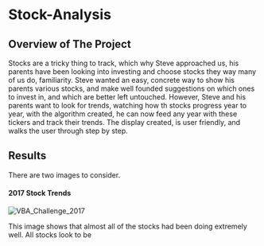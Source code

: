 # Stock-Analysis

## Overview of The Project 
  Stocks are a tricky thing to track, which why Steve approached us, his parents have been looking into investing and choose stocks they way many of us do, familiarity. Steve wanted an easy, concrete way to show his parents various stocks, and make well founded suggestions on which ones to invest in, and which are better left untouched. However, Steve and his parents want to look for trends, watching how th stocks progress year to year, with the algorithm created, he can now feed any year  with these tickers and track their trends. The display created, is user friendly, and walks the user through step by step. 
  
## Results 
There are two images to consider.
#### 2017 Stock Trends
![VBA_Challenge_2017](https://user-images.githubusercontent.com/106715300/176572531-49944fdc-8845-4852-ada0-c85ee35a868d.png)

This image shows that almost all of the stocks had been doing extremely well. All stocks look to be 
